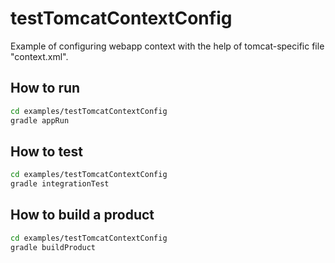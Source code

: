# testTomcatContextConfig

Example of configuring webapp context with the help of tomcat-specific file "context.xml".

## How to run

```bash
cd examples/testTomcatContextConfig
gradle appRun
```

## How to test

```bash
cd examples/testTomcatContextConfig
gradle integrationTest
```

## How to build a product


```bash
cd examples/testTomcatContextConfig
gradle buildProduct
```

